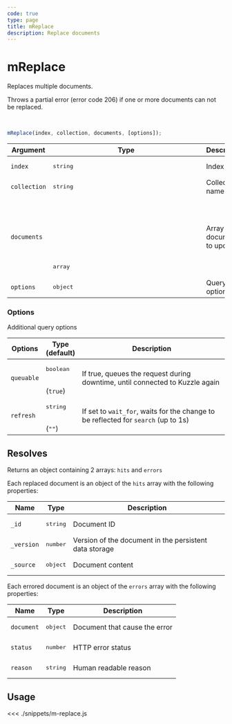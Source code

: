 ```yaml
---
code: true
type: page
title: mReplace
description: Replace documents
---
```


# mReplace

Replaces multiple documents.

Throws a partial error (error code 206) if one or more documents can not be replaced.

<br/>

```js
mReplace(index, collection, documents, [options]);
```

| Argument     | Type            | Description                  |
| ------------ | --------------- | ---------------------------- |
| `index`      | <pre>string</pre>        | Index name                   |
| `collection` | <pre>string</pre>        | Collection name              |
| `documents`  | <pre>array<object></pre> | Array of documents to update |
| `options`    | <pre>object</pre>        | Query options                |

### Options

Additional query options

| Options    | Type<br/>(default)     | Description                                                                        |
| ---------- | ---------------------- | ---------------------------------------------------------------------------------- |
| `queuable` | <pre>boolean</pre><br/>(`true`) | If true, queues the request during downtime, until connected to Kuzzle again       |
| `refresh`  | <pre>string</pre><br/>(`""`)    | If set to `wait_for`, waits for the change to be reflected for `search` (up to 1s) |

## Resolves

Returns an object containing 2 arrays: `hits` and `errors`

Each replaced document is an object of the `hits` array with the following properties:

| Name      | Type              | Description                                            |
| --------- | ----------------- | ------------------------------------------------------ |
| `_id`      | <pre>string</pre> | Document ID                     |
| `_version` | <pre>number</pre> | Version of the document in the persistent data storage |
| `_source`  | <pre>object</pre> | Document content                                       |

Each errored document is an object of the `errors` array with the following properties:

| Name      | Type              | Description                                            |
| --------- | ----------------- | ------------------------------------------------------ |
| `document`  | <pre>object</pre> | Document that cause the error                                       |
| `status` | <pre>number</pre> | HTTP error status |
| `reason`  | <pre>string</pre> | Human readable reason |

## Usage

<<< ./snippets/m-replace.js
